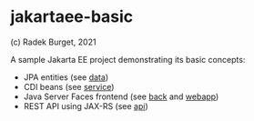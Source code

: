 # jakartaee-basic

(c) Radek Burget, 2021

A sample Jakarta EE project demonstrating its basic concepts:

- JPA entities (see [data](https://github.com/DIFS-Teaching/jakartaee-basic/tree/main/src/main/java/cz/vut/fit/pis/data))
- CDI beans (see [service](https://github.com/DIFS-Teaching/jakartaee-basic/tree/main/src/main/java/cz/vut/fit/pis/service))
- Java Server Faces frontend (see [back](https://github.com/DIFS-Teaching/jakartaee-basic/tree/main/src/main/java/cz/vut/fit/pis/back) and [webapp](https://github.com/DIFS-Teaching/jakartaee-basic/tree/main/src/main/webapp))
- REST API using JAX-RS (see [api](https://github.com/DIFS-Teaching/jakartaee-basic/tree/main/src/main/java/cz/vut/fit/pis/api))

